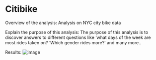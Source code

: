 # Citibike

Overview of the analysis: Analysis on NYC city bike data


Explain the purpose of this analysis: The purpose of this analysis is to discover answers to different questions like ‘what days of the week are most rides taken on? ’Which gender rides more?’ and many more..


Results: 
![image](https://user-images.githubusercontent.com/81202523/134088053-12d2ebe3-577b-4ffc-9d17-47203e89c1db.png)

